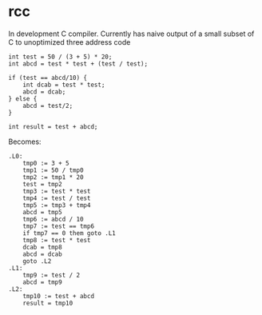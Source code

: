 # rcc
In development C compiler.
Currently has naive output of a small subset of C to unoptimized three address code

```
int test = 50 / (3 + 5) * 20;
int abcd = test * test + (test / test);
   
if (test == abcd/10) {
	int dcab = test * test;
	abcd = dcab;
} else {
	abcd = test/2;
}

int result = test + abcd;
```

Becomes:

```
.L0:	
	tmp0 := 3 + 5
	tmp1 := 50 / tmp0
	tmp2 := tmp1 * 20
	test = tmp2
	tmp3 := test * test
	tmp4 := test / test
	tmp5 := tmp3 + tmp4
	abcd = tmp5
	tmp6 := abcd / 10
	tmp7 := test == tmp6
	if tmp7 == 0 them goto .L1
	tmp8 := test * test
	dcab = tmp8
	abcd = dcab
	goto .L2
.L1:	
	tmp9 := test / 2
	abcd = tmp9
.L2:	
	tmp10 := test + abcd
	result = tmp10
```
